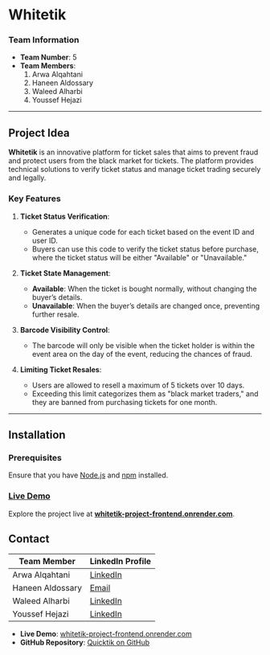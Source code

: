 # Whitetik

### Team Information
- **Team Number**: 5
- **Team Members**:
  1. Arwa Alqahtani
  2. Haneen Aldossary
  3. Waleed Alharbi 
  4. Youssef Hejazi

---

## Project Idea
**Whitetik** is an innovative platform for ticket sales that aims to prevent fraud and protect users from the black market for tickets. The platform provides technical solutions to verify ticket status and manage ticket trading securely and legally.

### Key Features
1. **Ticket Status Verification**:
   - Generates a unique code for each ticket based on the event ID and user ID.
   - Buyers can use this code to verify the ticket status before purchase, where the ticket status will be either "Available" or "Unavailable."

2. **Ticket State Management**:
   - **Available**: When the ticket is bought normally, without changing the buyer’s details.
   - **Unavailable**: When the buyer’s details are changed once, preventing further resale.

3. **Barcode Visibility Control**:
   - The barcode will only be visible when the ticket holder is within the event area on the day of the event, reducing the chances of fraud.

4. **Limiting Ticket Resales**:
   - Users are allowed to resell a maximum of 5 tickets over 10 days.
   - Exceeding this limit categorizes them as "black market traders," and they are banned from purchasing tickets for one month.

---

## Installation

### Prerequisites
Ensure that you have [Node.js](https://nodejs.org/) and [npm](https://www.npmjs.com/) installed.


   
### [Live Demo](https://whitetik-project-frontend.onrender.com/)

Explore the project live at **[whitetik-project-frontend.onrender.com](https://whitetik-project-frontend.onrender.com/)**.

## Contact

| Team Member       | LinkedIn Profile                                       |
|-------------------|--------------------------------------------------------|
| Arwa Alqahtani    | [LinkedIn](https://www.linkedin.com/in/arwa-alqhtani/) |
| Haneen Aldossary  | [Email](htsalhagbani@gmail.com) |
| Waleed Alharbi  |   [LinkedIn](https://www.linkedin.com/in/waleed-alhrbi-31902031b?utm_source=share&utm_campaign=share_via&utm_content=profile&utm_medium=android_app) |
| Youssef Hejazi    | [LinkedIn](https://www.linkedin.com/in/yousef-hejazi-218a69167?utm_source=share&utm_campaign=share_via&utm_content=profile&utm_medium=android_app) |

- **Live Demo**: [whitetik-project-frontend.onrender.com](https://whitetik-project-frontend.onrender.com/)
- **GitHub Repository**: [Quicktik on GitHub](https://github.com/username/quicktik)





